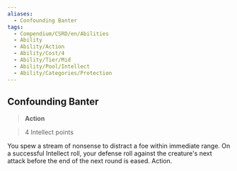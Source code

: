 ```yaml
---
aliases:
  - Confounding Banter
tags:
  - Compendium/CSRD/en/Abilities
  - Ability
  - Ability/Action
  - Ability/Cost/4
  - Ability/Tier/Mid
  - Ability/Pool/Intellect
  - Ability/Categories/Protection
---
```

    
      
## Confounding Banter      
>**Action**      
>4 Intellect points    
      
You spew a stream of nonsense to distract a foe within immediate range. On a successful Intellect roll, your defense roll against the creature's next attack before the end of the next round is eased. Action.